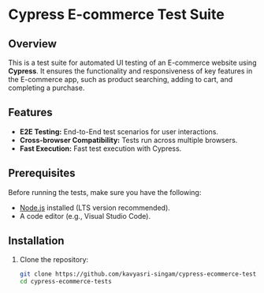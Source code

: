# Cypress E-commerce Test Suite

## Overview
This is a test suite for automated UI testing of an E-commerce website using **Cypress**. It ensures the functionality and responsiveness of key features in the E-commerce app, such as product searching, adding to cart, and completing a purchase.

## Features
- **E2E Testing:** End-to-End test scenarios for user interactions.
- **Cross-browser Compatibility:** Tests run across multiple browsers.
- **Fast Execution:** Fast test execution with Cypress.

## Prerequisites
Before running the tests, make sure you have the following:
- [Node.js](https://nodejs.org) installed (LTS version recommended).
- A code editor (e.g., Visual Studio Code).

## Installation

1. Clone the repository:

   ```bash
   git clone https://github.com/kavyasri-singam/cypress-ecommerce-tests.git
   cd cypress-ecommerce-tests
